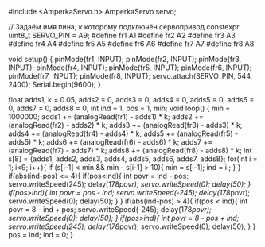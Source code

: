 #include <AmperkaServo.h>
AmperkaServo servo;
 
// Задаём имя пина, к которому подключён сервопривод
constexpr uint8_t SERVO_PIN = A9;
#define fr1 A1
#define fr2 A2
#define fr3 A3
#define fr4 A4
#define fr5 A5
#define fr6 A6
#define fr7 A7
#define fr8 A8
 
void setup() {
  pinMode(fr1, INPUT);
  pinMode(fr2, INPUT);
  pinMode(fr3, INPUT);
  pinMode(fr4, INPUT);
  pinMode(fr5, INPUT);
  pinMode(fr6, INPUT);
  pinMode(fr7, INPUT);
  pinMode(fr8, INPUT);
  servo.attach(SERVO_PIN, 544, 2400);
  Serial.begin(9600);
}
 
float adds1, k = 0.05, adds2 = 0, adds3 = 0, adds4 = 0, adds5 = 0, adds6 = 0, adds7 = 0, adds8 = 0;
int ind = 1, pos = 1, min;
void loop() {
   min = 1000000; 
  adds1 += (analogRead(fr1) - adds1) * k;
  adds2 += (analogRead(fr2) - adds2) * k;
  adds3 += (analogRead(fr3) - adds3) * k;
  adds4 += (analogRead(fr4) - adds4) * k;
  adds5 += (analogRead(fr5) - adds5) * k;
  adds6 += (analogRead(fr6) - adds6) * k;
  adds7 += (analogRead(fr7) - adds7) * k;
  adds8 += (analogRead(fr8) - adds8) * k;
  int s[8] = {adds1, adds2, adds3, adds4, adds5, adds6, adds7, adds8};
  for(int i = 1; i<9; i++){
    if (s[i-1] < min && min - s[i-1] > 10){
      min = s[i-1];
      ind = i ;
    }
  }
  if(abs(ind-pos) <= 4){
    if(pos<ind){
      int povr = ind - pos;
      servo.writeSpeed(245);
      delay(178*povr);
      servo.writeSpeed(0);
      delay(50);
    }
    if(pos>ind){
      int povr = pos - ind;
      servo.writeSpeed(-245);
      delay(178*povr);
      servo.writeSpeed(0);
      delay(50);
    }
  }
  if(abs(ind-pos) > 4){
    if(pos < ind){
      int povr = 8 - ind + pos;
      servo.writeSpeed(-245);
      delay(178*povr);
      servo.writeSpeed(0);
      delay(50);
    }
    if(pos>ind){
      int povr = 8 - pos + ind;
      servo.writeSpeed(245);
      delay(178*povr);
      servo.writeSpeed(0);
      delay(50);
    }
  }
  pos = ind;
  ind = 0;
 }
